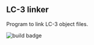 ## LC-3 linker

Program to link LC-3 object files.

![build badge](https://codebuild.eu-west-1.amazonaws.com/badges?uuid=eyJlbmNyeXB0ZWREYXRhIjoiNXh0VVp1M3BYQUJqWEJIMW10U1d2QlVoR0g5dXd2ZnNpcVpFMVpmaFAvWkRib3BRd2NpRjBSUWlMWTB2SmFGQ01VakUzbmYyVTFyRm42ZjFPVG8yTTBFPSIsIml2UGFyYW1ldGVyU3BlYyI6IlhLby9BeXRnOHROOTdYQzUiLCJtYXRlcmlhbFNldFNlcmlhbCI6MX0%3D&branch=main)



